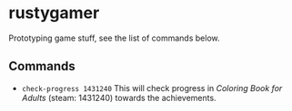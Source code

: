 # rustygamer

Prototyping game stuff, see the list of commands below.

## Commands

* ```check-progress 1431240``` This will check progress in *Coloring Book for Adults* (steam: 1431240) towards the achievements.
